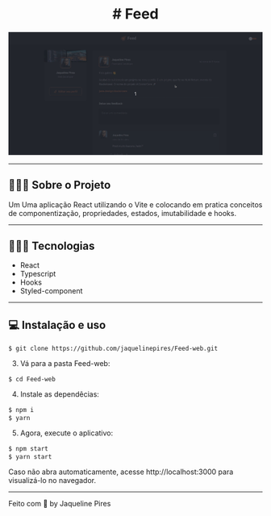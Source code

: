 <h1 align=center># Feed</h1>

<img src="src/assets/feed.gif">

---

## 👨🏻‍💻 Sobre o Projeto

Um Uma aplicação React utilizando o Vite e colocando em pratica conceitos de componentização, propriedades, estados, imutabilidade e hooks.

---

## 👨🏻‍💻 Tecnologias

- React
- Typescript
- Hooks
- Styled-component

---

## 💻 Instalação e uso

```
$ git clone https://github.com/jaquelinepires/Feed-web.git
```

3. Vá para a pasta Feed-web:

```
$ cd Feed-web
```

4. Instale as dependêcias:

```
$ npm i
$ yarn
```

5. Agora, execute o aplicativo:

```
$ npm start
$ yarn start
```

Caso não abra automaticamente, acesse http://localhost:3000 para visualizá-lo no navegador.

---

Feito com 💙 by Jaqueline Pires